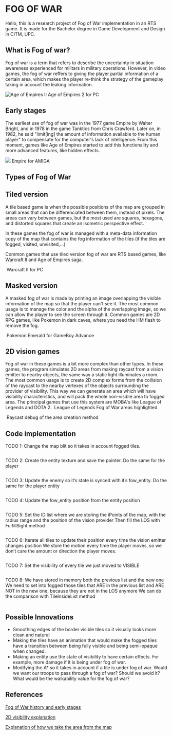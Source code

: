 # FOG OF WAR

Hello, this is a research project of Fog of War implementation in an RTS game. It is made for the Bachelor degree in Game Development and Design in CITM, UPC.

## What is Fog of war?

Fog of war is a term that refers to describe the uncertainty in situation awareness experienced for militars in military operations. However, in video games, the fog of war reffers to giving the player partial information of a certain area, which makes the player re-think the strategy of the gameplay taking in account the leaking information. 

<img src="docs/age_of_empires_2.png" alt="Age of Empires II" class="inline"/>
Age of Empires 2 for PC

## Early stages

The earliest use of fog of war was in the 1977 game Empire by Walter Bright, and in 1978 in the game Tanktics from Chris Crawford. Later on, in 1982, he said "limit[ing] the amount of information available to the human player" to compensate for the computer's lack of intelligence.
From this moment, games like Age of Empires started to add this functionality and more advanced features, like hidden effects. 

![](docs/empire.jpg)
Empire for AMIGA

## Types of Fog of War

## Tiled version

A tile based game is when the possible positions of the map are grouped in small areas that can be differenciated between them, instead of pixels. The areas can vary between games, but the most used are squares, hexagons, and distorted squares that create an isometric perspective effect. 

In these games the fog of war is managed with a meta-data information copy of the map that contains the fog information of the tiles (if the tiles are fogged, visited, unvisited,...)

Common games that use tiled version fog of war are RTS based games, like Warcraft II and Age of Empires saga. 

<img src="docs/tiled_based_game.png" alt="" class="inline"/>
Warcraft II for PC

## Masked version

A masked fog of war is made by printing an image overlapping the visible information of the map so that the player can't see it.
The most common usage is to manage the color and the alpha of the overlapping image, so we can allow the player to see the screen through it. 
Common games are 2D RPG games, like Pokemon in dark caves, where you need the HM flash to remove the fog. 

<img src="docs/masked_based_game.png" alt="" class="inline"/>
Pokemon Emerald for GameBoy Advance

## 2D vision games

Fog of war in these games is a bit more complex than other types. In these games, the program simulates 2D areas from making raycast from a vision emitter to nearby objects, the same way a static light illuminates a room. The most common usage is to create 2D complex forms from the collision of the raycast to the nearby vertexes of the objects surrounding the provider of visibility. This way we can generate an area which will have visibility characteristics, and will pack the whole non-visible area to fogged area. The principal games that use this system are MOBA's like League of Legends and DOTA 2. 
<img src="docs/league_of_legends.png" alt="" class="inline"/>
League of Legends Fog of War areas highlighted


<img src="docs/2d_visibility.png" alt="" class="inline"/>
Raycast debug of the area creation method

## Code implementation

TODO 1: Change the map blit so it takes in account fogged tiles. 

<img src="docs/todo_1.png" alt="" class="inline"/>

TODO 2: Create the entity texture and save the pointer. Do the same for the player

<img src="docs/todo 2.png" alt="" class="inline"/>

TODO 3: Update the enemy so it’s state is synced with it’s fow_entity. Do the same for the player entity

<img src="docs/todo_3.png" alt="" class="inline"/>

TODO 4: Update the fow_entity position from the entity position

<img src="docs/todo_4.png" alt="" class="inline"/>

TODO 5: Set the ID list where we are storing the iPoints of the map, with the radius range and the position of the vision provider
Then fill the LOS with FulfillSight method 

<img src="docs/todo_5.png" alt="" class="inline"/>

TODO 6: Iterate all tiles to update their position every time the vision emitter changes position
We store the motion every time the player moves, so we don’t care the amount or direction the 
player moves. 

<img src="docs/todo_6.png" alt="" class="inline"/>

TODO 7: Set the visibility of every tile we just moved to VISIBLE

<img src="docs/todo_7.png" alt="" class="inline"/>

TODO 8: We have stored in memory both the previous list and the new one
We need to set into fogged those tiles that ARE in the previous list and ARE NOT in the new one, because they are not in the LOS anymore
We can do the comparison with TileInsideList method

<img src="docs/todo_8.png" alt="" class="inline"/>

## Possible Innovations

- Smoothing edges of the border visible tiles so it visually looks more clean and natural
- Making the tiles have an animation that would make the fogged tiles have a transition between being fully visible and being semi-opaque when changed. 
- Making an entity use the state of visibility to have certain effects. For example, more damage if it is being under fog of war. 
- Modifying the A* so it takes in account if a tile is under fog of war. Would we want our troops to pass through a fog of war? Should we avoid it? What would be the walkability value for the fog of war?

## References

<a href="https://en.wikipedia.org/wiki/Fog_of_war">Fog of War history and early stages</a>

<a href="https://https://www.redblobgames.com/articles/visibility/">2D visibility explanation</a>

<a href="http://bobkoon.com/how-to-implement-a-fog-of-war-part-1-chunky/">Explanation of how we take the area from the map</a>
